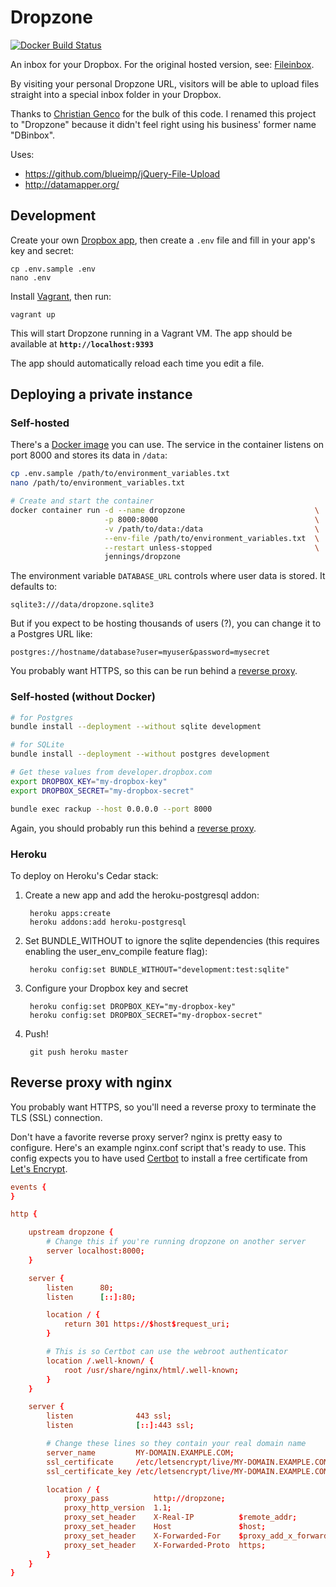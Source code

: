 Dropzone
========

[![Docker Build Status](https://img.shields.io/docker/build/jennings/dropzone.svg)](https://hub.docker.com/r/jennings/dropzone)

An inbox for your Dropbox. For the original hosted version, see:
[Fileinbox](https://fileinbox.com/).

By visiting your personal Dropzone URL, visitors will be able to upload files
straight into a special inbox folder in your Dropbox.

Thanks to [Christian Genco](https://github.com/christiangenco) for the bulk of
this code. I renamed this project to "Dropzone" because it didn't feel right using
his business' former name "DBinbox".

Uses:

* https://github.com/blueimp/jQuery-File-Upload
* http://datamapper.org/


## Development

Create your own [Dropbox app](https://www.dropbox.com/developers/apps), then
create a `.env` file and fill in your app's key and secret:

    cp .env.sample .env
    nano .env

Install [Vagrant](https://www.vagrantup.com/), then run:

    vagrant up

This will start Dropzone running in a Vagrant VM. The app should be available at
**`http://localhost:9393`**

The app should automatically reload each time you edit a file.


## Deploying a private instance

### Self-hosted

There's a [Docker image](https://hub.docker.com/r/jennings/dropzone/) you can
use. The service in the container listens on port 8000 and stores its data in
`/data`:

```bash
cp .env.sample /path/to/environment_variables.txt
nano /path/to/environment_variables.txt

# Create and start the container
docker container run -d --name dropzone                             \
                     -p 8000:8000                                   \
                     -v /path/to/data:/data                         \
                     --env-file /path/to/environment_variables.txt  \
                     --restart unless-stopped                       \
                     jennings/dropzone
```

The environment variable `DATABASE_URL` controls where user data is stored. It
defaults to:

    sqlite3:///data/dropzone.sqlite3

But if you expect to be hosting thousands of users (?), you can change it to a
Postgres URL like:

    postgres://hostname/database?user=myuser&password=mysecret

You probably want HTTPS, so this can be run behind a [reverse
proxy](#reverse-proxy-with-nginx).


### Self-hosted (without Docker)

```bash
# for Postgres
bundle install --deployment --without sqlite development

# for SQLite
bundle install --deployment --without postgres development

# Get these values from developer.dropbox.com
export DROPBOX_KEY="my-dropbox-key"
export DROPBOX_SECRET="my-dropbox-secret"

bundle exec rackup --host 0.0.0.0 --port 8000

```

Again, you should probably run this behind a [reverse
proxy](#reverse-proxy-with-nginx).


### Heroku

To deploy on Heroku's Cedar stack:

1. Create a new app and add the heroku-postgresql addon:

        heroku apps:create
        heroku addons:add heroku-postgresql

2. Set BUNDLE_WITHOUT to ignore the sqlite dependencies (this requires
   enabling the user_env_compile feature flag):

        heroku config:set BUNDLE_WITHOUT="development:test:sqlite"

3. Configure your Dropbox key and secret

        heroku config:set DROPBOX_KEY="my-dropbox-key"
        heroku config:set DROPBOX_SECRET="my-dropbox-secret"

4. Push!

        git push heroku master

## Reverse proxy with nginx

You probably want HTTPS, so you'll need a reverse proxy to terminate the TLS
(SSL) connection.

Don't have a favorite reverse proxy server? nginx is pretty easy to configure.
Here's an example nginx.conf script that's ready to use. This config expects
you to have used [Certbot](https://certbot.eff.org/) to install a free
certificate from [Let's Encrypt](https://letsencrypt.org/).

```conf
events {
}

http {

    upstream dropzone {
        # Change this if you're running dropzone on another server
        server localhost:8000;
    }

    server {
        listen      80;
        listen      [::]:80;

        location / {
            return 301 https://$host$request_uri;
        }

        # This is so Certbot can use the webroot authenticator
        location /.well-known/ {
            root /usr/share/nginx/html/.well-known;
        }
    }

    server {
        listen              443 ssl;
        listen              [::]:443 ssl;

        # Change these lines so they contain your real domain name
        server_name         MY-DOMAIN.EXAMPLE.COM;
        ssl_certificate     /etc/letsencrypt/live/MY-DOMAIN.EXAMPLE.COM/fullchain.pem;
        ssl_certificate_key /etc/letsencrypt/live/MY-DOMAIN.EXAMPLE.COM/privkey.pem;

        location / {
            proxy_pass          http://dropzone;
            proxy_http_version  1.1;
            proxy_set_header    X-Real-IP          $remote_addr;
            proxy_set_header    Host               $host;
            proxy_set_header    X-Forwarded-For    $proxy_add_x_forwarded_for;
            proxy_set_header    X-Forwarded-Proto  https;
        }
    }
}
```
